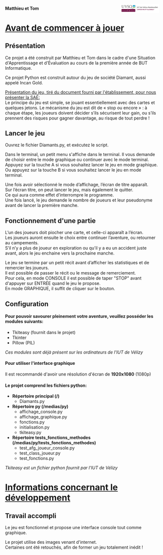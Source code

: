 [<img style="float: right ;width:25%" src="medias\img\uvsq_velizy.png" alt="Image UVSQ">](https://www.uvsq.fr/)
#### Matthieu et Tom

# <u>Avant de commencer à jouer</u>

## Présentation
Ce projet a été construit par Matthieu et Tom dans le cadre d'une Situation d'Apprentissage et d'Évaluation au cours de la première année de BUT Informatique.

Ce projet Python est construit autour du jeu de société Diamant, aussi appelé Incan Gold.

<u>Présentation du jeu, tiré du document fourni par l'établissement, pour nous présenter la SAÉ:</u><br>
Le principe du jeu est simple, se jouant essentiellement avec des cartes et quelques jetons.
Le mécanisme du jeu est dit de « stop ou encore » : à chaque étape, les joueurs doivent
décider s’ils sécurisent leur gain, ou s’ils prennent des risques pour gagner davantage, au
risque de tout perdre !

## Lancer le jeu
Ouvrez le fichier Diamants.py, et exécutez le script.

Dans le terminal, un petit menu s'affiche dans le terminal. Il vous demande de choisir entre le mode graphique ou continuer avec le mode terminal.<br>
Appuyez sur la touche A si vous souhaitez lancer le jeu en mode graphique.<br>
Ou appuyez sur la touche B si vous souhaitez lancer le jeu en mode terminal.

Une fois avoir sélectionné le mode d’affichage, l’écran de titre apparaît.<br>
Sur l’écran titre, on peut lancer le jeu, mais également le quitter.<br>
Ce qui aura comme effet d’interrompre le programme.<br>
Une fois lancé, le jeu demande le nombre de joueurs et leur pseudonyme avant de lancer la première manche.

## Fonctionnement d'une partie

L’un des joueurs doit piocher une carte, et celle-ci apparaît a l’écran.<br>
Les joueurs auront ensuite le choix  entre continuer l’aventure, ou retourner au campements.<br>
S’il n’y a plus de joueur en exploration ou qu’il y a eu un accident juste avant, alors le jeu enchaine vers la prochaine manche.

Le jeu se termine par un petit récit avant d’afficher les statistiques et de remercier les joueurs.<br>
Il est possible de passer le récit ou le message de remerciement.<br>
Pour cela, en mode CONSOLE il est possible de taper "STOP" avant d'appuyer sur ENTRÉE quand le jeu le propose.<br>
En mode GRAPHIQUE, il suffit de cliquer sur le bouton.

## Configuration

#### Pour pouvoir savourer pleinement votre aventure, veuillez posséder les modules suivants:
<ul>
    <li>Tkiteasy (fournit dans le projet)</li>
    <li>Tkinter</li>
    <li>Pillow (PIL)</li>
</ul>

*Ces modules sont déjà présent sur les ordinateurs de l'IUT de Vélizy*

#### Pour utiliser l'interface graphique
Il est recommandé d'avoir une résolution d'écran de __1920x1080__ (1080p)

#### Le projet comprend les fichiers python:
<ul>
    <li><b>Répertoire principal (/)</b>
        <ul> 
            <li>Diamants.py</li>
        </ul>
    </li>
    <li><b>Répertoire py (/medias/py)</b>
        <ul>
            <li>affichage_console.py</li>
            <li>affichage_graphique.py</li>
            <li>fonctions.py</li>
            <li>initialisation.py</li>
            <li>tkiteasy.py</li>
        </ul>
    </li>
    <li><b>Répertoire tests_fonctions_methodes (/medias/py/tests_fonctions_methodes)</b>
        <ul>
            <li>test_afg_joueur_console.py</li>
            <li>test_class_joueur.py</li>
            <li>test_fonctions.py</li>
        </ul>
    </li>
</ul>

*Tkiteasy est un fichier python fournit par l'IUT de Vélizy*

# <u>Informations concernant le développement</u>

## Travail accompli

Le jeu est fonctionnel et propose une interface console tout comme graphique.<br>

Le projet utilise des images venant d'internet.<br>
Certaines ont été retouchés, afin de former un jeu totalement inédit !